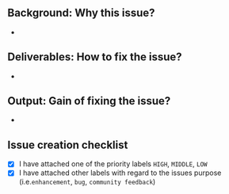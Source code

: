 <!--
# How to create a new issue?
Please fill out all three section to give a brief and sufficient description.
If the issue spans across multiple repositories, consider splitting it in a smaller per-repo issues if possible.
-->

## Background: Why this issue?

-

## Deliverables: How to fix the issue?

-

## Output: Gain of fixing the issue?

-

## Issue creation checklist

- [x] I have attached one of the priority labels `HIGH`, `MIDDLE`, `LOW`
- [x] I have attached other labels with regard to the issues purpose (i.e.`enhancement`, `bug`, `community feedback`)

<!--

# priority labels
LOW ~ like enhancements, version updates (if not ciritcal for runtime)
MIDDLE ~ like feature requests, typos
HIGH ~ like bugs or runtime errors
-->
